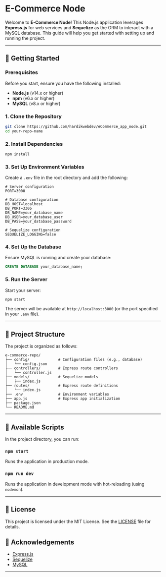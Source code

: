 # E-Commerce Node

Welcome to **E-Commerce Node**! This Node.js application leverages **Express.js** for web services and **Sequelize** as the ORM to interact with a MySQL database. This guide will help you get started with setting up and running the project.

---

## 🚀 Getting Started

### Prerequisites

Before you start, ensure you have the following installed:

- **Node.js** (v14.x or higher)
- **npm** (v6.x or higher)
- **MySQL** (v8.x or higher)

### 1. Clone the Repository

```bash
git clone https://github.com/hardikwebdev/eCommerce_app_node.git
cd your-repo-name
```

### 2. Install Dependencies

```bash
npm install
```

### 3. Set Up Environment Variables

Create a `.env` file in the root directory and add the following:

```env
# Server configuration
PORT=3000

# Database configuration
DB_HOST=localhost
DB_PORT=3306
DB_NAME=your_database_name
DB_USER=your_database_user
DB_PASS=your_database_password

# Sequelize configuration
SEQUELIZE_LOGGING=false
```

### 4. Set Up the Database

Ensure MySQL is running and create your database:

```sql
CREATE DATABASE your_database_name;
```

### 5. Run the Server

Start your server:

```bash
npm start
```

The server will be available at `http://localhost:3000` (or the port specified in your `.env` file).

---

## 📁 Project Structure

The project is organized as follows:

```
e-commerce-repo/
├── config/             # Configuration files (e.g., database)
│   └── config.json
├── controllers/        # Express route controllers
│   └── controller.js
├── models/             # Sequelize models
│   ├── index.js
├── routes/             # Express route definitions
│   └── index.js
├── .env                # Environment variables
├── app.js              # Express app initialization
├── package.json
└── README.md
```

---

## 📜 Available Scripts

In the project directory, you can run:

### `npm start`
Runs the application in production mode.

### `npm run dev`
Runs the application in development mode with hot-reloading (using `nodemon`).

---

## 📄 License

This project is licensed under the MIT License. See the [LICENSE](LICENSE) file for details.

## 🙌 Acknowledgements

- [Express.js](https://expressjs.com/)
- [Sequelize](https://sequelize.org/)
- [MySQL](https://www.mysql.com/)

---